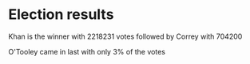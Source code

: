 # Election results

Khan is the winner with 2218231 votes followed by Correy with 704200

O'Tooley came in last with only 3% of the votes